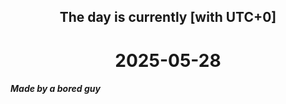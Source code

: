 <h2 align=center>The day is currently [with UTC+0]</h2>
<h1 align=center><!--TIME BEGIN-->2025-05-28<!--TIME END--></h1>
<h5>Made by a bored guy</h5>
